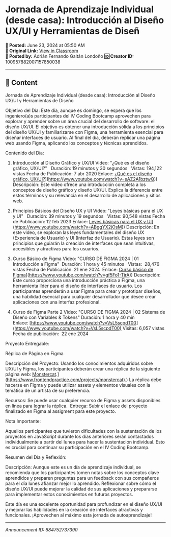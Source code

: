 # Jornada de Aprendizaje Individual (desde casa): Introducción al Diseño UX/UI y Herramientas de Diseñ

**📅 Posted:** June 23, 2024 at 05:50 AM  
**🔗 Original Link:** [View in Classroom](https://classroom.google.com/c/Njk1MDgxNzAyMTIx/p/Njg0NzUyNzM3Mzkw)  
**👤 Posted by:** Adrián Fernando Gaitán Londoño
**🆔 Creator ID:** 100957882007157850038

---

## 📝 Content

Jornada de Aprendizaje Individual (desde casa): Introducción al Diseño UX/UI y Herramientas de Diseño

Objetivo del Día:
Este día, aunque es domingo, se espera que los ingeniero(a)s participantes del IV Coding Bootcamp aprovechen para explorar y aprender sobre un área crucial del desarrollo de software: el diseño UX/UI. El objetivo es obtener una introducción sólida a los principios del diseño UX/UI y familiarizarse con Figma, una herramienta esencial para diseñar interfaces de usuario. Al final del día, deberán replicar una página web usando Figma, aplicando los conceptos y técnicas aprendidos.

Contenido del Día:
1. Introducción al Diseño Gráfico y UX/UI
Video: "¿Qué es el diseño gráfico, UX/UI?"  
Duración: 19 minutos y 30 segundos  
Vistas: 194,122 vistas 
Fecha de Publicación: 7 abr 2020
Enlace: [¿Qué es el diseño gráfico, UX/UI?]([https://www.youtube.com/watch?v=sAZ2A1bztwQ)](https://www.youtube.com/watch?v=sAZ2A1bztwQ))
Descripción: Este video ofrece una introducción completa a los conceptos de diseño gráfico y diseño UX/UI. Explica la diferencia entre estos términos y su relevancia en el desarrollo de aplicaciones y sitios web.

2. Principios Básicos del Diseño UX y UI
Video: "Leyes básicas para el UX y UI"  
Duración: 39 minutos y 19 segundos  
Vistas: 90,548 vistas 
Fecha de Publicación: 12 feb 2023
Enlace: [Leyes básicas para el UX y UI]([https://www.youtube.com/watch?v=ABggYX2jOsM)](https://www.youtube.com/watch?v=ABggYX2jOsM))
Descripción: En este video, se exploran las leyes fundamentales del diseño UX (Experiencia de Usuario) y UI (Interfaz de Usuario). Estas leyes son principios que guiarán la creación de interfaces que sean intuitivas, accesibles y atractivas para los usuarios.

3. Curso Básico de Figma
Video: "CURSO DE FIGMA 2024 | 01 Introducción a Figma" 
Duración: 1 hora y 45 minutos  
Vistas:  28,476 vistas 
Fecha de Publicación: 21 ene 2024 
Enlace: [Curso básico de Figma]([https://www.youtube.com/watch?v=gf5Fo1-TirA)](https://www.youtube.com/watch?v=gf5Fo1-TirA))
Descripción: Este curso proporciona una introducción práctica a Figma, una herramienta líder para el diseño de interfaces de usuario. Los participantes aprenderán a usar Figma para crear y prototipar diseños, una habilidad esencial para cualquier desarrollador que desee crear aplicaciones con una interfaz profesional.

4. Curso de Figma Parte 2
Video: "CURSO DE FIGMA 2024 | 02 Sistema de Diseño con Variables & Tokens"
Duración: 1 hora y 40 min
Enlace: [https://www.youtube.com/watch?v=VsL5scpdT00](https://www.youtube.com/watch?v=VsL5scpdT00)
Visitas: 6,057 vistas
Fecha de publicación:  22 ene 2024


Proyecto Entregable:

Réplica de Página en Figma

Descripción del Proyecto: Usando los conocimientos adquiridos sobre UX/UI y Figma, los participantes deberán crear una réplica de la siguiente página web: [Monstercat]([https://www.frontendpractice.com/projects/monstercat).](https://www.frontendpractice.com/projects/monstercat).) La réplica debe hacerse en Figma y puede utilizar assets y elementos visuales con la temática de un artista de su preferencia.

Recursos: Se puede usar cualquier recurso de Figma y assets disponibles en línea para lograr la réplica. 
Entrega: Subir el enlace del proyecto finalizado en Figma al assigment para este proyecto.

Nota Importante:

Aquellos participantes que tuvieron dificultades con la sustentación de los proyectos en JavaScript durante los días anteriores serán contactados individualmente a partir del lunes para hacer la sustentación individual. Esto es crucial para continuar su participación en el IV Coding Bootcamp. 

Resumen del Día y Reflexión:

Descripción: Aunque este es un día de aprendizaje individual, se recomienda que los participantes tomen notas sobre los conceptos clave aprendidos y preparen preguntas para un feedback con sus compañeros para el día lunes afianzar mejor lo aprendido. Reflexionar sobre cómo el diseño UX/UI puede mejorar la calidad de sus aplicaciones y prepararse para implementar estos conocimientos en futuros proyectos.

Este día es una excelente oportunidad para profundizar en el diseño UX/UI y mejorar las habilidades en la creación de interfaces atractivas y funcionales. ¡Aprovechen al máximo esta jornada de autoaprendizaje!



---

*Announcement ID: 684752737390*
